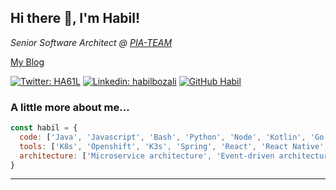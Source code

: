 <h2> Hi there 👋, I'm Habil!</h2>
<p><em>Senior Software Architect @ <a href="http://www.pia-team.com">PIA-TEAM</a></em></p>

[My Blog](https://habil.dev)

[![Twitter: HA61L](https://img.shields.io/twitter/follow/HA61L?style=social)](https://twitter.com/HA61L)
[![Linkedin: habilbozali](https://img.shields.io/badge/-habilbozali-blue?style=flat-square&logo=Linkedin&logoColor=white&link=https://www.linkedin.com/in/habilbozali/)](https://www.linkedin.com/in/habilbozali/)
[![GitHub Habil](https://img.shields.io/github/followers/habil?label=follow&style=social)](https://github.com/habil)


### A little more about me...  

```javascript
const habil = {
  code: ['Java', 'Javascript', 'Bash', 'Python', 'Node', 'Kotlin', 'Go'],
  tools: ['K8s', 'Openshift', 'K3s', 'Spring', 'React', 'React Native', 'Node', 'Docker'],
  architecture: ['Microservice architecture', 'Event-driven architecture', 'High availability architecture']
}
```

---

<!--
**habil/habil** is a ✨ _special_ ✨ repository because its `README.md` (this file) appears on your GitHub profile.

Here are some ideas to get you started:

- 🔭 I’m currently working on ...
- 🌱 I’m currently learning ...
- 👯 I’m looking to collaborate on ...
- 🤔 I’m looking for help with ...
- 💬 Ask me about ...
- 📫 How to reach me: ...
- 😄 Pronouns: ...
- ⚡ Fun fact: ...
-->
